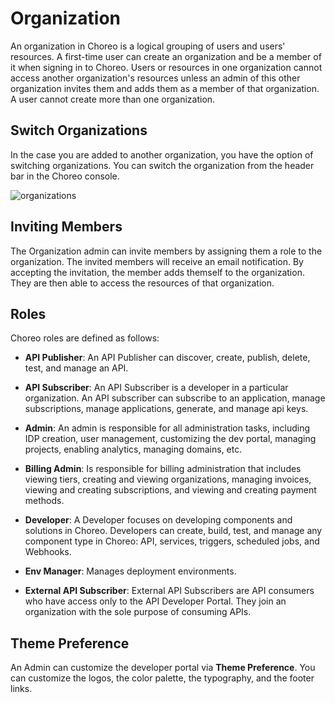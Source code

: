 # Organization

An organization in Choreo is a logical grouping of users and users' resources. A first-time user can create an organization and be a member of it when signing in to Choreo. Users or resources in one organization cannot access another organization's resources unless an admin of this other organization invites them and adds them as a member of that organization. A user cannot create more than one organization.

## Switch Organizations

In the case you are added to another organization, you have the option of switching organizations. You can switch the organization from the header bar in the Choreo console. 

![organizations](../assets/img/administration/organiaztions.png)

## Inviting Members

The Organization admin can invite members by assigning them a role to the organization. The invited members will receive an email notification. By accepting the invitation, the member adds themself to the organization. They are then able to access the resources of that organization.

## Roles

Choreo roles are defined as follows:


- **API Publisher**: An API Publisher can discover, create, publish, delete, test, and manage an API.

- **API Subscriber**:  An API Subscriber is a developer in a particular organization. An API subscriber can subscribe to an application, manage subscriptions, manage applications, generate, and manage api keys.

- **Admin**: An admin is responsible for all administration tasks, including IDP creation, user management, customizing the dev portal, managing projects, enabling analytics, managing domains, etc.

- **Billing Admin**:  Is responsible for billing administration that includes viewing tiers, creating and viewing organizations, managing invoices, viewing and creating subscriptions, and viewing and creating payment methods. 

- **Developer**: A Developer focuses on developing components and solutions in Choreo. Developers can create, build, test, and manage any component type in Choreo: API, services, triggers, scheduled jobs, and Webhooks. 

- **Env Manager**: Manages deployment environments. 

- **External API Subscriber**: External API Subscribers are API consumers who have access only to the API Developer Portal. They join an organization with the sole purpose of consuming APIs. 


## Theme Preference

An Admin can customize the developer portal via **Theme Preference**. You can customize the logos,  the color palette, the typography, and the footer links. 
